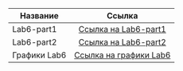 | Название  |  Ссылка    |
|-------|:---------:|
|   Lab6-part1   |[Ссылка на Lab6-part1](https://github.com/WonMin13/DataVisualization_Labs2024/blob/main/Lab%20%E2%84%966/6233_Lab_%E2%84%966_Dubman_part1.ipynb)   |
|    Lab6-part2  |[Ссылка на Lab6-part2](https://github.com/WonMin13/DataVisualization_Labs2024/blob/main/Lab%20%E2%84%966/6233_Lab_%E2%84%966_Dubman_part2.ipynb)    |
|Графики Lab6|[Ссылка на графики Lab6]()|
